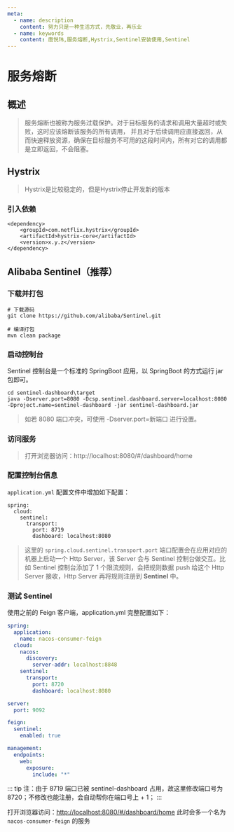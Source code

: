```yaml
---
meta:
  - name: description
    content: 努力只是一种生活方式，先敬业，再乐业
  - name: keywords
    content: 唐悦玮,服务熔断,Hystrix,Sentinel安装使用,Sentinel
---
```

# 服务熔断

## 概述

>服务熔断也被称为服务过载保护。对于目标服务的请求和调用大量超时或失败，这时应该熔断该服务的所有调用，
>并且对于后续调用应直接返回，从而快速释放资源，确保在目标服务不可用的这段时间内，所有对它的调用都是立即返回，不会阻塞。

## Hystrix

>Hystrix是比较稳定的，但是Hystrix停止开发新的版本

### 引入依赖

```
<dependency>
    <groupId>com.netflix.hystrix</groupId>
    <artifactId>hystrix-core</artifactId>
    <version>x.y.z</version>
</dependency>
```

## Alibaba Sentinel（推荐）

### 下载并打包
```
# 下载源码
git clone https://github.com/alibaba/Sentinel.git

# 编译打包
mvn clean package
```

### 启动控制台
Sentinel 控制台是一个标准的 SpringBoot 应用，以 SpringBoot 的方式运行 jar 包即可。
```
cd sentinel-dashboard\target
java -Dserver.port=8080 -Dcsp.sentinel.dashboard.server=localhost:8080 -Dproject.name=sentinel-dashboard -jar sentinel-dashboard.jar
```
>如若 8080 端口冲突，可使用 -Dserver.port=新端口 进行设置。

### 访问服务
>打开浏览器访问：http://localhost:8080/#/dashboard/home

### 配置控制台信息

`application.yml` 配置文件中增加如下配置：
```
spring:
  cloud:
    sentinel:
      transport:
        port: 8719
        dashboard: localhost:8080
```
> 这里的 `spring.cloud.sentinel.transport.port` 端口配置会在应用对应的机器上启动一个 Http Server，该 Server 会与 Sentinel 控制台做交互。比如 Sentinel 控制台添加了 1 个限流规则，会把规则数据 push 给这个 Http Server 接收，Http Server 再将规则注册到 **Sentinel** 中。

### 测试 Sentinel
使用之前的 Feign 客户端，application.yml 完整配置如下：
```yaml
spring:
  application:
    name: nacos-consumer-feign
  cloud:
    nacos:
      discovery:
        server-addr: localhost:8848
    sentinel:
      transport:
        port: 8720
        dashboard: localhost:8080

server:
  port: 9092

feign:
  sentinel:
    enabled: true

management:
  endpoints:
    web:
      exposure:
        include: "*"
```
::: tip
注：由于 8719 端口已被 sentinel-dashboard 占用，故这里修改端口号为 8720；不修改也能注册，会自动帮你在端口号上 + 1；
:::

打开浏览器访问：[http://localhost:8080/#/dashboard/home](http://localhost:8080/#/dashboard/home)
此时会多一个名为 `nacos-consumer-feign` 的服务
